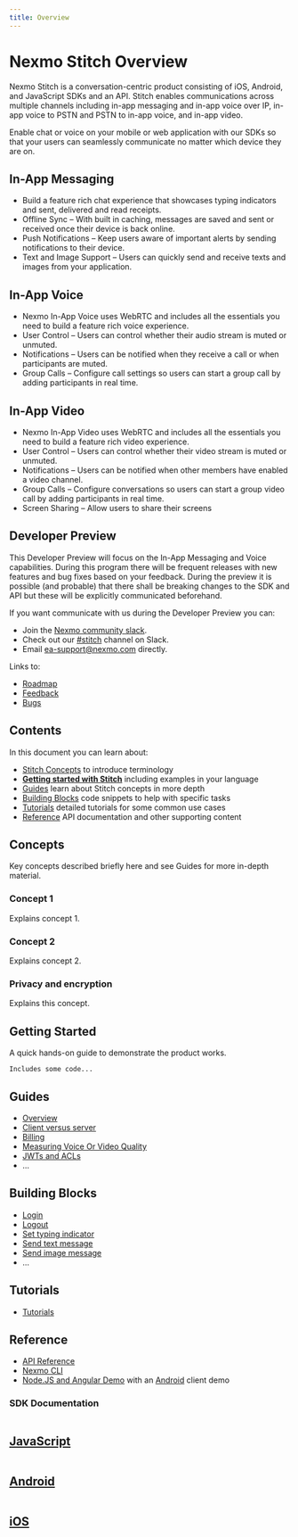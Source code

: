 ```yaml
---
title: Overview
---
```


# Nexmo Stitch Overview

Nexmo Stitch is a conversation-centric product consisting of iOS, Android, and JavaScript SDKs and an API. Stitch enables communications across multiple channels including in-app messaging and in-app voice over IP, in-app voice to PSTN and PSTN to in-app voice, and in-app video.

Enable chat or voice on your mobile or web application with our SDKs so that your users can seamlessly communicate no matter which device they are on.

## In-App Messaging

* Build a feature rich chat experience that showcases typing indicators and sent, delivered and read receipts.
* Offline Sync – With built in caching, messages are saved and sent or received once their device is back online.
* Push Notifications – Keep users aware of important alerts by sending notifications to their device.
* Text and Image Support – Users can quickly send and receive texts and images from your application.

## In-App Voice

* Nexmo In-App Voice uses WebRTC and includes all the essentials you need to build a feature rich voice experience.
* User Control – Users can control whether their audio stream is muted or unmuted.
* Notifications  – Users can be notified when they receive a call or when participants are muted.
* Group Calls – Configure call settings so users can start a group call by adding participants in real time.

## In-App Video

* Nexmo In-App Video uses WebRTC and includes all the essentials you need to build a feature rich video experience.
* User Control – Users can control whether their video stream is muted or unmuted.
* Notifications  – Users can be notified when other members have enabled a video channel.
* Group Calls – Configure conversations so users can start a group video call by adding participants in real time.
* Screen Sharing – Allow users to share their screens

## Developer Preview

This Developer Preview will focus on the In-App Messaging and Voice capabilities. During this program there will be frequent releases with new features and bug fixes based on your feedback. During the preview it is possible (and probable) that there shall be breaking changes to the SDK and API but these will be explicitly communicated beforehand.

If you want communicate with us during the Developer Preview you can:

* Join the [Nexmo community slack](https://developer.nexmo.com/community/slack/).
* Check out our [#stitch](https://nexmo-community.slack.com/messages/C9H152ATW) channel on Slack.
* Email [ea-support@nexmo.com](mailto:ea-support@nexmo.com) directly.

Links to:

* [Roadmap]()
* [Feedback]()
* [Bugs]()

## Contents

In this document you can learn about:

* [Stitch Concepts](#concepts) to introduce terminology
* [**Getting started with Stitch**](#getting-started) including examples in your language
* [Guides](#guides) learn about Stitch concepts in more depth
* [Building Blocks](#building-blocks) code snippets to help with specific tasks
* [Tutorials](#tutorials) detailed tutorials for some common use cases
* [Reference](#reference) API documentation and other supporting content

## Concepts

Key concepts described briefly here and see Guides for more in-depth material.

### Concept 1

Explains concept 1.

### Concept 2

Explains concept 2.

### Privacy and encryption

Explains this concept.

## Getting Started

A quick hands-on guide to demonstrate the product works.

```
Includes some code...
```

## Guides

* [Overview](/stitch/guides/overview)
* [Client versus server](/stitch/guides/client-versus-server)
* [Billing](/stitch/guides/billing)
* [Measuring Voice Or Video Quality](/stitch/guides/mos)
* [JWTs and ACLs](/stitch/guides/jwt-acl)
* ...

## Building Blocks

* [Login](/stitch/building-blocks/login)
* [Logout](/stitch/building-blocks/logout)
* [Set typing indicator](/stitch/building-blocks/set-typing-indicator)
* [Send text message](/stitch/building-blocks/send-text-message)
* [Send image message](/stitch/building-blocks/send-image-message)
* ...

## Tutorials

* [Tutorials](/stitch/tutorials)

## Reference

* [API Reference](/api/stitch)
* [Nexmo CLI](https://github.com/nexmo/nexmo-cli/tree/beta)
* [Node.JS and Angular Demo](https://github.com/Nexmo/stitch-demo) with an [Android](https://github.com/Nexmo/stitch-demo-android) client demo

### SDK Documentation

<div class="row">
  <div class="columns small-12 medium-4">
    <a href="/sdk/stitch/javascript/" target="_blank" class="card spacious card--image card--javascript">
      <h2>JavaScript</h2>
    </a>
  </div>
  <div class="columns small-12 medium-4">
    <a href="/sdk/stitch/android/" class="card spacious card--image card--android">
      <h2>Android</h2>
    </a>
  </div>
  <div class="columns small-12 medium-4">
    <a href="/sdk/stitch/ios/" class="card spacious card--image card--ios">
      <h2>iOS</h2>
    </a>
  </div>
</div>
